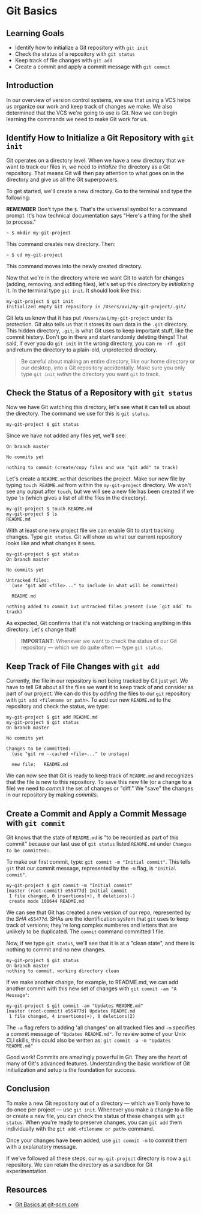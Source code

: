# Git Basics

## Learning Goals

- Identify how to initialize a Git repository with `git init`
- Check the status of a repository with `git status`
- Keep track of file changes with `git add`
- Create a commit and apply a commit message with `git commit`

## Introduction

In our overview of version control systems, we saw that using a VCS helps us
organize our work and keep track of changes we make. We also determined that the
VCS we're going to use is Git. Now we can begin learning the commands we need to
make Git work for us.

## Identify How to Initialize a Git Repository with `git init`

Git operates on a directory level. When we have a new directory that we want to
track our files in, we need to _intialize_ the directory as a Git repository.
That means Git will then pay attention to what goes on in the directory and give
us all the Git superpowers.

To get started, we'll create a new directory. Go to the terminal and type the following:

**REMEMBER** Don't type the `$`. That's the universal symbol for a command prompt.
It's how technical documentation says "Here's a thing for the shell to process."

```
~ $ mkdir my-git-project
```

This command creates new directory. Then:

```
~ $ cd my-git-project
```

This command moves into the newly created directory.

Now that we're in the directory where we want Git to watch for changes (adding,
removing, and editing files), let's set up this directory by _initializing_ it.
In the terminal type `git init`. It should look like this:

```
my-git-project $ git init
Initialized empty Git repository in /Users/avi/my-git-project/.git/
```

Git lets us know that it has put `/Users/avi/my-git-project` under its protection.
Git also tells us that it stores its own data in the `.git` directory. This hidden
directory, `.git`, is what Git uses to keep important stuff, like the commit
history. Don't go in there and start randomly deleting things! That said, if ever
you do `git init` in the wrong directory, you can `rm -rf .git` and return the
directory to a plain-old, unprotected directory.

> Be careful about making an entire directory, like our home directory or our
> desktop, into a Git repository accidentally. Make sure you only type `git init`
> _within_ the directory you want `git` to track.

## Check the Status of a Repository with `git status`

Now we have Git watching this directory, let's see what it can tell us about the
directory. The command we use for this is `git status`.

```
my-git-project $ git status
```

Since we have not added any files yet, we'll see:

```
On branch master

No commits yet

nothing to commit (create/copy files and use "git add" to track)
```

Let's create a `README.md` that describes the project. Make our new file by
typing `touch README.md` from within the `my-git-project` directory. We won't
see any output after `touch`, but we will see a new file has been created if we
type `ls` (which gives a list of all the files in the directory).

```
my-git-project $ touch README.md
my-git-project $ ls
README.md
```

With at least one new project file we can enable Git to start tracking changes.
Type `git status`. Git will show us what our current repository looks like and
what changes it sees.

```
my-git-project $ git status
On branch master

No commits yet

Untracked files:
  (use "git add <file>..." to include in what will be committed)

  README.md

nothing added to commit but untracked files present (use `git add` to track)
```

As expected, Git confirms that it's not watching or tracking anything in this
directory. Let's change that!

> **IMPORTANT**: Whenever we want to check the status of our Git repository &mdash; which we do quite
often &mdash; type `git status`.

## Keep Track of File Changes with `git add`

Currently, the file in our repository is not being tracked by Git just yet. We
have to tell Git about all the files we want it to keep track of and consider as
part of our project. We can do this by _adding_ the files to our `git` repository
with `git add <filename or path>`. To add our new `README.md` to the repository
and check the status, we type:

```
my-git-project $ git add README.md
my-git-project $ git status
On branch master

No commits yet

Changes to be committed:
  (use "git rm --cached <file>..." to unstage)

  new file:   README.md
```

We can now see that Git is ready to keep track of `README.md` and recognizes
that the file is new to this repository. To save this new file (or a change
to a file) we need to _commit_ the set of changes or "diff." We "save" the changes
in our repository by making _commits_.

## Create a Commit and Apply a Commit Message with `git commit`

Git knows that the state of `README.md` is "to be recorded as part of this
commit" because our last use of `git status` listed `README.md` under
`Changes to be committed:`.

To make our first commit, type: `git commit -m "Initial commit"`. This tells
`git` that our commit message, represented by the `-m` flag, is `"Initial commit"`.

```
my-git-project $ git commit -m "Initial commit"
[master (root-commit) e55477d] Initial commit
 1 file changed, 0 insertions(+), 0 deletions(-)
 create mode 100644 README.md
```

We can see that Git has created a new version of our repo, represented by the
_SHA_ `e55477d`. SHAs are the identification system that `git` uses to keep track
of versions; they're long complex numberes and letters that are unlikely to be
duplicated. The `commit` command committed 1 file.

Now, if we type `git status`, we'll see
that it is at a "clean state", and there is nothing to commit and no new changes.

```
my-git-project $ git status
On branch master
nothing to commit, working directory clean
```

If we make another change, for example, to README.md, we can add another commit
with this new set of changes with `git commit -am "A Message"`:

```
my-git-project $ git commit -am "Updates README.md"
[master (root-commit) e55477d] Updates README.md
 1 file changed, 4 insertions(+), 0 deletions(2)
```

The `-a` flag refers to adding 'all changes' on all tracked files and `-m`
specifies a commit message of `"Updates README.md"`. To review some of your
Unix CLI skills, this could also be written as: `git commit -a -m "Updates README.md"`

Good work! Commits are amazingly powerful in Git. They are the heart of many of Git's advanced
features. Understanding the basic workflow of Git initialization and setup
is the foundation for success.


## Conclusion

To make a new Git repository out of a directory &mdash; which we'll only have to do once
per project &mdash; use `git init`. Whenever you make a change to a file or create a
new file, you can check the status of these changes with `git status`. When
you're ready to preserve changes, you can `git add` them individually with the
`git add <filename or path>` command.

Once your changes have been added, use `git commit -m` to commit them
with a explanatory message.

If we've followed all these steps, our `my-git-project` directory is now a `git`
repository. We can retain the directory as a sandbox for Git experimentation.

## Resources

- [Git Basics at git-scm.com](https://git-scm.com/book/en/v1/Git-Basics)
